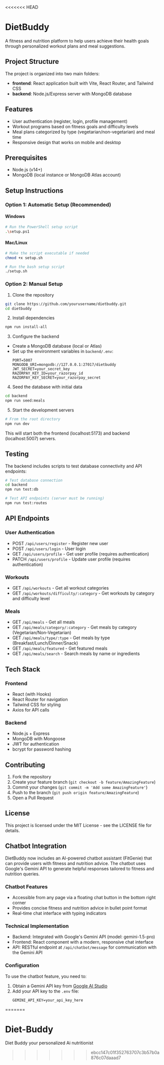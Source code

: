 <<<<<<< HEAD
# DietBuddy

A fitness and nutrition platform to help users achieve their health goals through personalized workout plans and meal suggestions.

## Project Structure

The project is organized into two main folders:

- **frontend**: React application built with Vite, React Router, and Tailwind CSS
- **backend**: Node.js/Express server with MongoDB database

## Features

- User authentication (register, login, profile management)
- Workout programs based on fitness goals and difficulty levels
- Meal plans categorized by type (vegetarian/non-vegetarian) and meal time
- Responsive design that works on mobile and desktop

## Prerequisites

- Node.js (v14+)
- MongoDB (local instance or MongoDB Atlas account)

## Setup Instructions

### Option 1: Automatic Setup (Recommended)

#### Windows
```bash
# Run the PowerShell setup script
.\setup.ps1
```

#### Mac/Linux
```bash
# Make the script executable if needed
chmod +x setup.sh

# Run the bash setup script
./setup.sh
```

### Option 2: Manual Setup

1. Clone the repository
```bash
git clone https://github.com/yourusername/dietbuddy.git
cd dietbuddy
```

2. Install dependencies
```bash
npm run install-all
```

3. Configure the backend
- Create a MongoDB database (local or Atlas)
- Set up the environment variables in `backend/.env`:
  ```
  PORT=5007
  MONGODB_URI=mongodb://127.0.0.1:27017/dietbuddy
  JWT_SECRET=your_secret_key
  RAZORPAY_KEY_ID=your_razorpay_id
  RAZORPAY_KEY_SECRET=your_razorpay_secret
  ```

4. Seed the database with initial data
```bash
cd backend
npm run seed:meals
```

5. Start the development servers
```bash
# From the root directory
npm run dev
```

This will start both the frontend (localhost:5173) and backend (localhost:5007) servers.

## Testing

The backend includes scripts to test database connectivity and API endpoints:

```bash
# Test database connection
cd backend
npm run test:db

# Test API endpoints (server must be running)
npm run test:routes
```

## API Endpoints

### User Authentication
- POST `/api/users/register` - Register new user
- POST `/api/users/login` - User login
- GET `/api/users/profile` - Get user profile (requires authentication)
- PATCH `/api/users/profile` - Update user profile (requires authentication)

### Workouts
- GET `/api/workouts` - Get all workout categories
- GET `/api/workouts/difficulty/:category` - Get workouts by category and difficulty level

### Meals
- GET `/api/meals` - Get all meals
- GET `/api/meals/category/:category` - Get meals by category (Vegetarian/Non-Vegetarian)
- GET `/api/meals/type/:type` - Get meals by type (Breakfast/Lunch/Dinner/Snack)
- GET `/api/meals/featured` - Get featured meals
- GET `/api/meals/search` - Search meals by name or ingredients

## Tech Stack

### Frontend
- React (with Hooks)
- React Router for navigation
- Tailwind CSS for styling
- Axios for API calls

### Backend
- Node.js + Express
- MongoDB with Mongoose
- JWT for authentication
- bcrypt for password hashing

## Contributing

1. Fork the repository
2. Create your feature branch (`git checkout -b feature/AmazingFeature`)
3. Commit your changes (`git commit -m 'Add some AmazingFeature'`)
4. Push to the branch (`git push origin feature/AmazingFeature`)
5. Open a Pull Request

## License

This project is licensed under the MIT License - see the LICENSE file for details.

## Chatbot Integration

DietBuddy now includes an AI-powered chatbot assistant (FitGenie) that can provide users with fitness and nutrition advice. The chatbot uses Google's Gemini API to generate helpful responses tailored to fitness and nutrition queries.

### Chatbot Features
- Accessible from any page via a floating chat button in the bottom right corner
- Provides concise fitness and nutrition advice in bullet point format
- Real-time chat interface with typing indicators

### Technical Implementation
- Backend: Integrated with Google's Gemini API (model: gemini-1.5-pro)
- Frontend: React component with a modern, responsive chat interface
- API: RESTful endpoint at `/api/chatbot/message` for communication with the Gemini API

### Configuration
To use the chatbot feature, you need to:
1. Obtain a Gemini API key from [Google AI Studio](https://makersuite.google.com/)
2. Add your API key to the `.env` file:
   ```
   GEMINI_API_KEY=your_api_key_here
   ``` 
=======
# Diet-Buddy
Diet Buddy your personalized Ai nutritionist
>>>>>>> ebcc147c01f352763707c3b57b0a876c07daaad7
